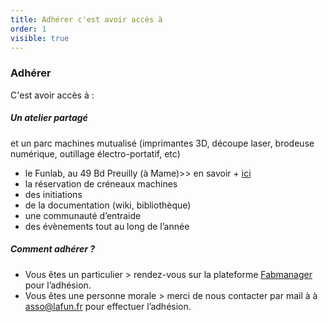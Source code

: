 ```yaml
---
title: Adhérer c'est avoir accès à
order: 1
visible: true
---
```

### Adhérer 
C'est avoir accès à :
##### Un atelier partagé 
et un parc machines mutualisé  (imprimantes 3D, découpe laser, brodeuse numérique, outillage électro-portatif, etc)
* le Funlab, au 49 Bd Preuilly (à Mame)>> en savoir + [ici](https://lafun.fr/activites/funlab/)
* la réservation de créneaux machines
* des initiations
* de la documentation (wiki, bibliothèque)
* une communauté d’entraide
* des évènements tout au long de l’année

##### Comment adhérer ?
* Vous êtes un particulier > rendez-vous sur
la plateforme [Fabmanager](https://fabmanager.lafun.fr/#!/) pour
l’adhésion.
* Vous êtes une personne morale > merci de nous contacter par mail à à asso@lafun.fr pour effectuer l’adhésion.